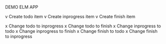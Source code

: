 DEMO ELM APP

v Create todo item
v Create inprogress item
v Create finish item

x Change todo to inprogress
x Change todo to finish
x Change inprogress to todo
x Change inprogress to finish
x Change finish to todo
x Change finish to inprogress